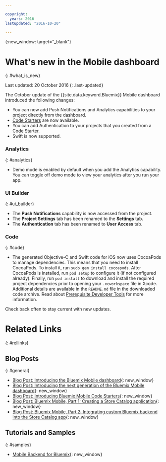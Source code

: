 ```yaml
---

copyright:
  years: 2016
lastupdated: "2016-10-20"

---
```

{:new_window: target="_blank"}

# What's new in the Mobile dashboard
{: #what_is_new}

Last updated: 20 October 2016
{: .last-updated}

The October update of the {{site.data.keyword.Bluemix}} Mobile dashboard introduced the following changes:

   * You can now add Push Notifications and Analytics capabilities to your project directly from the dashboard.
   * [Code Starters](starters.html#Code_Starter) are now available.
   * You can add Authentication to your projects that you created from a Code Starter.
   * Swift is now supported.


### Analytics
{: #analytics}

   * Demo mode is enabled by default when you add the Analytics capability. You can toggle off demo mode to view your analytics after you run your app.


### UI Builder
{: #ui_builder}

   * The **Push Notifications** capability is now accessed from the project.
   * The **Project Settings** tab has been renamed to the **Settings** tab.
   * The **Authentication** tab has been renamed to **User Access** tab.


### Code
{: #code}

   * The generated Objective-C and Swift code for iOS now uses CocoaPods to manage dependencies. This means that you need to install CocoaPods. To install it, run `sudo gem install cocoapods`. After CocoaPods is installed, run `pod setup` to configure it (if not configured already). Finally, run `pod install` to download and install the required project dependencies prior to opening your `.xcworkspace` file in Xcode. Additional details are available in the `README.md` file in the downloaded code archive. Read about [Prerequisite Developer Tools](get_code.html#prereq-dev-tools) for more information.

Check back often to stay current with new updates.


# Related Links
{: #rellinks}

<!-- links to internal services don't work
## {{site.data.keyword.Bluemix_notm}} Mobile services
{: #general}
* [Mobile Analytics (Beta)](../services/mobileanalytics/index.html){: new_window}
* [Mobile Client Access](../services/mobileaccess/index.html){: new_window}
* [Mobile Foundation](../services/mobilefoundation/index.html){: new_window}
* [Mobile Quality Assurance)](../services/MobileQualityAssurance/index.html){: new_window}
* [Push Notifications](../services/mobilepush/index.html){: new_window}
-->

## Blog Posts
{: #general}
* [Blog Post: Introducing the Bluemix Mobile dashboard](https://developer.ibm.com/bluemix/2016/07/08/new-bluemix-mobile-dashboard/){: new_window}
* [Blog Post: Introducing the next generation of the Bluemix Mobile dashboard](https://ibm.com/blogs/bluemix/2016/10/introducing-the-next-generation-of-the-bluemix-mobile-dashboard/){: new_window}
* [Blog Post: Introducing Bluemix Mobile Code Starters](https://www.ibm.com/blogs/bluemix/2016/10/rapid-dev-with-mobile-code-starters/){: new_window}
* [Blog Post: Bluemix Mobile, Part 1: Creating a Store Catalog application](https://developer.ibm.com/bluemix/2016/07/13/bluemix-mobile-creating-store-catalog-app-part1/){: new_window}
* [Blog Post: Bluemix Mobile, Part 2: Integrating custom Bluemix backend into the Store Catalog app](https://developer.ibm.com/bluemix/2016/07/14/bluemix-mobile-integrating-custom-backend-part2/){: new_window}

## Tutorials and Samples
{: #samples}
* [Mobile Backend for Bluemix](https://github.com/ibm-bluemix-mobile-services/mobiledashboard-storecatalog-backend){: new_window}
